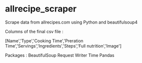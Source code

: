 # allrecipe_scraper
Scrape data from allrecipes.com using Python and beautifulsoup4


Columns of the final csv file :

[Name','Type','Cooking Time','Preration Time','Servings','Ingredients','Steps','Full nutrition','Image']

Packages : 
BeautifulSoup
Request 
Writer
Time
Pandas
